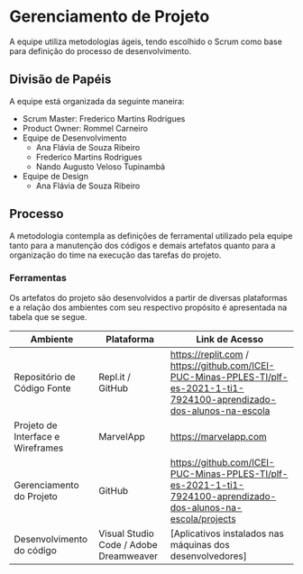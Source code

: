 # Gerenciamento de Projeto

A equipe utiliza metodologias ágeis, tendo escolhido o Scrum como base para definição do processo de desenvolvimento.

## Divisão de Papéis

A equipe está organizada da seguinte maneira:
* Scrum Master: Frederico Martins Rodrigues
* Product Owner: Rommel Carneiro
* Equipe de Desenvolvimento
    - Ana Flávia de Souza Ribeiro
    - Frederico Martins Rodrigues
    - Nando Augusto Veloso Tupinambá
* Equipe de Design
    - Ana Flávia de Souza Ribeiro

## Processo

A metodologia contempla as definições de ferramental utilizado pela equipe tanto para a manutenção dos códigos e demais artefatos quanto para a organização do time na execução das tarefas do projeto.

### Ferramentas

Os artefatos do projeto são desenvolvidos a partir de diversas plataformas e a relação dos ambientes com seu respectivo propósito é apresentada na tabela que se segue. 

| **Ambiente** | **Plataforma** | **Link de Acesso** |
| --- | --- | --- |
| Repositório de Código Fonte | Repl.it / GitHub | https://replit.com / https://github.com/ICEI-PUC-Minas-PPLES-TI/plf-es-2021-1-ti1-7924100-aprendizado-dos-alunos-na-escola |
| Projeto de Interface e Wireframes | MarvelApp | https://marvelapp.com |
| Gerenciamento do Projeto | GitHub | https://github.com/ICEI-PUC-Minas-PPLES-TI/plf-es-2021-1-ti1-7924100-aprendizado-dos-alunos-na-escola/projects |
| Desenvolvimento do código | Visual Studio Code / Adobe Dreamweaver | [Aplicativos instalados nas máquinas dos desenvolvedores] |

